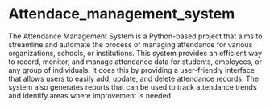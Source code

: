 # Attendace_management_system
The Attendance Management System is a Python-based project that aims to streamline and
automate the process of managing attendance for various organizations, schools, or institutions.
This system provides an efficient way to record, monitor, and manage attendance data for
students, employees, or any group of individuals. It does this by providing a user-friendly
interface that allows users to easily add, update, and delete attendance records. The system
also generates reports that can be used to track attendance trends and identify areas where
improvement is needed.
